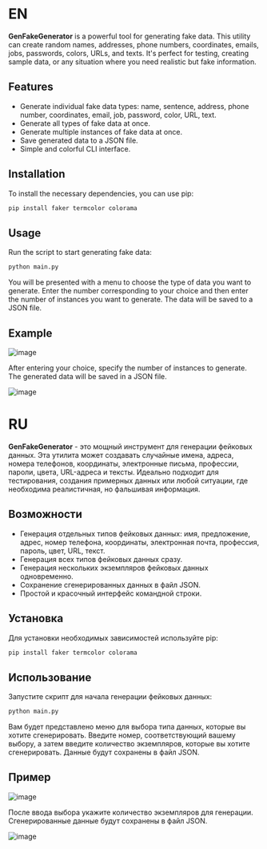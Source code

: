 # EN
**GenFakeGenerator** is a powerful tool for generating fake data. This utility can create random names, addresses, phone numbers, coordinates, emails, jobs, passwords, colors, URLs, and texts. It's perfect for testing, creating sample data, or any situation where you need realistic but fake information.

## Features
- Generate individual fake data types: name, sentence, address, phone number, coordinates, email, job, password, color, URL, text.
- Generate all types of fake data at once.
- Generate multiple instances of fake data at once.
- Save generated data to a JSON file.
- Simple and colorful CLI interface.

## Installation
To install the necessary dependencies, you can use pip:
```bash
pip install faker termcolor colorama
```

## Usage
Run the script to start generating fake data:
```bash
python main.py
```
You will be presented with a menu to choose the type of data you want to generate. Enter the number corresponding to your choice and then enter the number of instances you want to generate. The data will be saved to a JSON file.

## Example

![image](https://github.com/user-attachments/assets/17ea029e-7fde-41b3-863e-94eaf58e8480)

After entering your choice, specify the number of instances to generate. The generated data will be saved in a JSON file.

![image](https://github.com/user-attachments/assets/39060b45-e630-4cb3-9eab-a464ac2a7e7f)

# RU
**GenFakeGenerator** - это мощный инструмент для генерации фейковых данных. Эта утилита может создавать случайные имена, адреса, номера телефонов, координаты, электронные письма, профессии, пароли, цвета, URL-адреса и тексты. Идеально подходит для тестирования, создания примерных данных или любой ситуации, где необходима реалистичная, но фальшивая информация.

## Возможности
- Генерация отдельных типов фейковых данных: имя, предложение, адрес, номер телефона, координаты, электронная почта, профессия, пароль, цвет, URL, текст.
- Генерация всех типов фейковых данных сразу.
- Генерация нескольких экземпляров фейковых данных одновременно.
- Сохранение сгенерированных данных в файл JSON.
- Простой и красочный интерфейс командной строки.

## Установка
Для установки необходимых зависимостей используйте pip:
```bash
pip install faker termcolor colorama
```

## Использование
Запустите скрипт для начала генерации фейковых данных:
```bash
python main.py
```
Вам будет представлено меню для выбора типа данных, которые вы хотите сгенерировать. Введите номер, соответствующий вашему выбору, а затем введите количество экземпляров, которые вы хотите сгенерировать. Данные будут сохранены в файл JSON.

## Пример

![image](https://github.com/user-attachments/assets/e6a51065-2b12-46ca-a540-f325e5cafd02)

После ввода выбора укажите количество экземпляров для генерации. Сгенерированные данные будут сохранены в файл JSON.

![image](https://github.com/user-attachments/assets/a7a1bf3d-90b2-4935-89c5-8171e96ff421)
